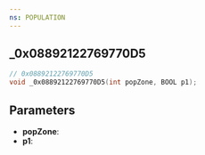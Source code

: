 ```yaml
---
ns: POPULATION
---
```

## _0x08892122769770D5

```c
// 0x08892122769770D5
void _0x08892122769770D5(int popZone, BOOL p1);
```

## Parameters
* **popZone**:
* **p1**:
